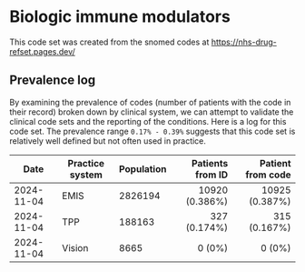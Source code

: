 # Biologic immune modulators

This code set was created from the snomed codes at https://nhs-drug-refset.pages.dev/

## Prevalence log

By examining the prevalence of codes (number of patients with the code in their record) broken down by clinical system, we can attempt to validate the clinical code sets and the reporting of the conditions. Here is a log for this code set. The prevalence range `0.17% - 0.39%` suggests that this code set is relatively well defined but not often used in practice.

| Date       | Practice system | Population | Patients from ID | Patient from code |
| ---------- | --------------- | ---------- | ---------------: | ----------------: |
| 2024-11-04 | EMIS | 2826194 | 10920 (0.386%) | 10925 (0.387%) | 
| 2024-11-04 | TPP | 188163 | 327 (0.174%) | 315 (0.167%) | 
| 2024-11-04 | Vision | 8665 | 0 (0%) | 0 (0%) | 
